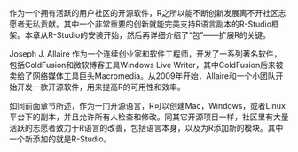 作为一个拥有活跃的用户社区的开源软件，R之所以能不断创新发展离不开社区志愿者无私贡献。其中一个非常重要的创新就能完美支持R语言副本的R-Studio框架。本章从R-Studio的安装开始，然后再详细介绍了“包”——扩展R的关键。

Joseph J. Allaire 作为一个连续创业家和软件工程师，开发了一系列著名软件，包括ColdFusion和微软博客工具Windows Live Writer，其中ColdFusion后来被卖给了网络媒体工具巨头Macromedia。从2009年开始，Allaire和一个小团队开始开发一款开源软件，用来提高R的可用性和效率。

如同前面章节所述，作为一门开源语言，R可以创建Mac，Windows，或者Linux平台下的副本，并且允许所有人检查和修改。同其它开源项目一样，社区里有大量活跃的志愿者致力于R语言的改善，包括语言本身，以及为R添加新的模块。其中一个新添加的就是R-Studio。
